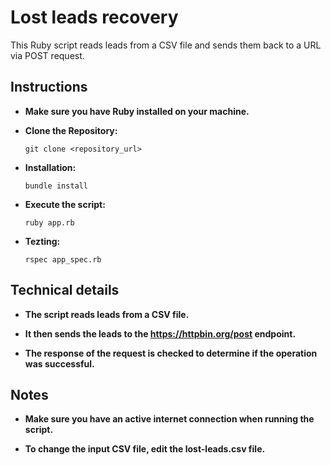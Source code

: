 # Lost leads recovery

This Ruby script reads leads from a CSV file and sends them back to a URL via POST request.

## Instructions

- **Make sure you have Ruby installed on your machine.**

- **Clone the Repository:**
  ```
  git clone <repository_url>
  ```

- **Installation:**
  ```
  bundle install
  ```

- **Execute the script:**
  ```
  ruby app.rb
  ```

- **Tezting:**
  ```
  rspec app_spec.rb
  ```

## Technical details

- **The script reads leads from a CSV file.**

- **It then sends the leads to the https://httpbin.org/post endpoint.**

- **The response of the request is checked to determine if the operation was successful.**

## Notes

- **Make sure you have an active internet connection when running the script.**

- **To change the input CSV file, edit the lost-leads.csv file.**
